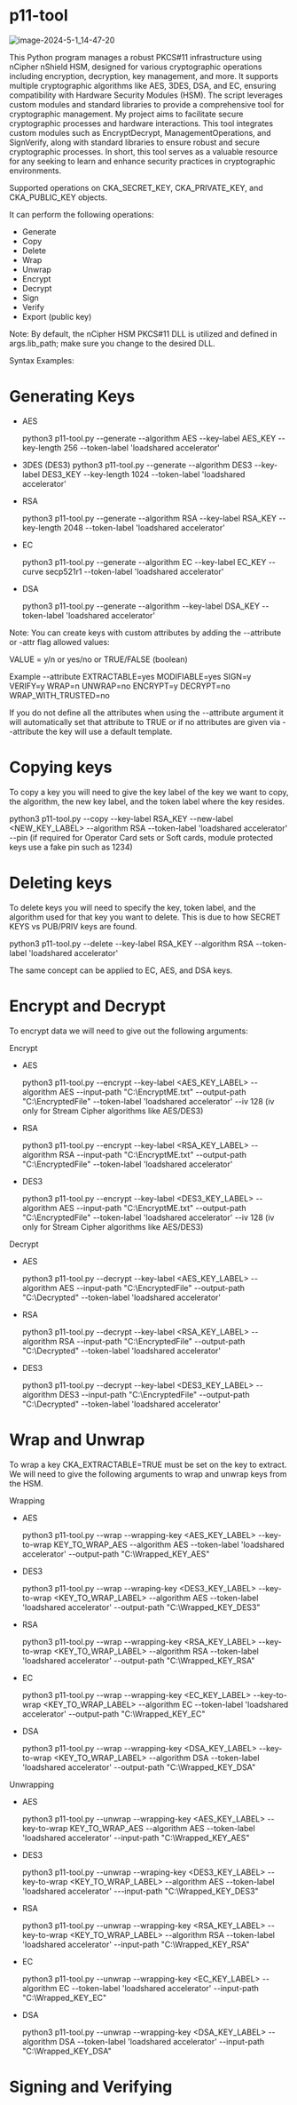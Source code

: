# p11-tool

![image-2024-5-1_14-47-20](https://github.com/krypt0k1/CryptographyProjects/assets/111711434/2198e943-fa86-4d6c-a7ec-2b704f5b38e9)

This Python program manages a robust PKCS#11 infrastructure using nCipher nShield HSM, designed for various cryptographic operations including encryption, decryption, key management, and more. It supports multiple cryptographic algorithms like AES, 3DES, DSA, and EC, ensuring compatibility with Hardware Security Modules (HSM). The script leverages custom modules and standard libraries to provide a comprehensive tool for cryptographic management. My project aims to facilitate secure cryptographic processes and hardware interactions. This tool integrates custom modules such as EncryptDecrypt, ManagementOperations, and SignVerify, along with standard libraries to ensure robust and secure cryptographic processes. In short, this tool serves as a valuable resource for any seeking to learn and enhance security practices in cryptographic environments.

Supported operations on CKA_SECRET_KEY, CKA_PRIVATE_KEY, and CKA_PUBLIC_KEY objects. 

It can perform the following operations:

- Generate
- Copy
- Delete
- Wrap
- Unwrap
- Encrypt
- Decrypt
- Sign 
- Verify
- Export (public key)

Note: 
By default, the nCipher HSM PKCS#11 DLL is utilized and defined in args.lib_path; make sure you change to the desired DLL. 

Syntax Examples:

# Generating Keys

- AES
   
  python3 p11-tool.py --generate --algorithm AES --key-label AES_KEY --key-length 256 --token-label 'loadshared accelerator'

- 3DES (DES3)
  python3 p11-tool.py --generate --algorithm DES3 --key-label DES3_KEY --key-length 1024 --token-label 'loadshared accelerator'
  
- RSA
   
  python3 p11-tool.py --generate --algorithm RSA --key-label RSA_KEY --key-length 2048 --token-label 'loadshared accelerator'

- EC
   
  python3 p11-tool.py --generate --algorithm EC --key-label EC_KEY --curve secp521r1 --token-label 'loadshared accelerator'

- DSA
  
  python3 p11-tool.py --generate --algorithm  --key-label DSA_KEY --token-label 'loadshared accelerator'

Note: 
You can create keys with custom attributes by adding the --attribute or -attr flag allowed values:

VALUE = y/n or yes/no or TRUE/FALSE (boolean)

Example --attribute EXTRACTABLE=yes MODIFIABLE=yes SIGN=y VERIFY=y WRAP=n UNWRAP=no ENCRYPT=y DECRYPT=no WRAP_WITH_TRUSTED=no

If you do not define all the attributes when using the --attribute argument it will automatically set that attribute to TRUE or if no attributes are given via --attribute the key will use a default template. 

# Copying keys

To copy a key you will need to give the key label of the key we want to copy, the algorithm, the new key label, and the token label where the key resides. 

python3 p11-tool.py --copy --key-label RSA_KEY  --new-label <NEW_KEY_LABEL> --algorithm RSA --token-label 'loadshared accelerator' --pin (if required for Operator Card sets or Soft cards, module protected keys use a fake pin such as 1234)


# Deleting keys

To delete keys you will need to specify the key, token label, and the algorithm used for that key you want to delete. This is due to how SECRET KEYS vs PUB/PRIV keys are found. 

python3 p11-tool.py --delete --key-label RSA_KEY --algorithm RSA --token-label 'loadshared accelerator' 

The same concept can be applied to EC, AES, and DSA keys. 


# Encrypt and Decrypt

To encrypt data we will need to give out the following arguments:

Encrypt 
- AES
  
  python3 p11-tool.py --encrypt --key-label <AES_KEY_LABEL> --algorithm AES --input-path "C:\EncryptME.txt" --output-path "C:\EncryptedFile" --token-label 'loadshared accelerator' --iv 128 (iv only for Stream Cipher algorithms like AES/DES3)

- RSA
  
  python3 p11-tool.py --encrypt --key-label <RSA_KEY_LABEL> --algorithm RSA --input-path "C:\EncryptME.txt" --output-path "C:\EncryptedFile" --token-label 'loadshared accelerator'

- DES3
  
  python3 p11-tool.py --encrypt --key-label <DES3_KEY_LABEL>  --algorithm AES --input-path "C:\EncryptME.txt" --output-path "C:\EncryptedFile" --token-label 'loadshared accelerator' --iv 128 (iv only for Stream Cipher algorithms like AES/DES3)

Decrypt 

- AES
  
  python3 p11-tool.py --decrypt --key-label <AES_KEY_LABEL>  --algorithm AES  --input-path  "C:\EncryptedFile" --output-path "C:\Decrypted" --token-label 'loadshared accelerator'  

- RSA
  
  python3 p11-tool.py --decrypt --key-label <RSA_KEY_LABEL> --algorithm RSA --input-path  "C:\EncryptedFile" --output-path "C:\Decrypted" --token-label 'loadshared accelerator'

- DES3
  
  python3 p11-tool.py --decrypt --key-label <DES3_KEY_LABEL>  --algorithm DES3 --input-path  "C:\EncryptedFile" --output-path "C:\Decrypted" --token-label 'loadshared accelerator'

  
# Wrap and Unwrap 
 To wrap a key CKA_EXTRACTABLE=TRUE must be set on the key to extract. We will need to give the following arguments to wrap and unwrap keys from the HSM. 

Wrapping 
- AES
   
   python3 p11-tool.py --wrap --wrapping-key <AES_KEY_LABEL> --key-to-wrap KEY_TO_WRAP_AES --algorithm AES --token-label 'loadshared accelerator' --output-path "C:\Wrapped_KEY_AES"

- DES3

  python3 p11-tool.py --wrap --wraping-key <DES3_KEY_LABEL> --key-to-wrap <KEY_TO_WRAP_LABEL> --algorithm AES --token-label 'loadshared accelerator' --output-path "C:\Wrapped_KEY_DES3"
- RSA
  
  python3 p11-tool.py --wrap --wrapping-key <RSA_KEY_LABEL> --key-to-wrap <KEY_TO_WRAP_LABEL> --algorithm RSA --token-label 'loadshared accelerator' --output-path "C:\Wrapped_KEY_RSA"

- EC
  
  python3 p11-tool.py --wrap --wrapping-key <EC_KEY_LABEL> --key-to-wrap <KEY_TO_WRAP_LABEL> --algorithm EC --token-label 'loadshared accelerator' --output-path "C:\Wrapped_KEY_EC"

- DSA

  python3 p11-tool.py --wrap --wrapping-key <DSA_KEY_LABEL> --key-to-wrap <KEY_TO_WRAP_LABEL> --algorithm DSA --token-label 'loadshared accelerator' --output-path "C:\Wrapped_KEY_DSA"

Unwrapping
- AES
   
   python3 p11-tool.py --unwrap --wrapping-key <AES_KEY_LABEL> --key-to-wrap KEY_TO_WRAP_AES --algorithm AES --token-label 'loadshared accelerator' --input-path "C:\Wrapped_KEY_AES"

- DES3

  python3 p11-tool.py --unwrap --wraping-key <DES3_KEY_LABEL> --key-to-wrap <KEY_TO_WRAP_LABEL> --algorithm AES --token-label 'loadshared accelerator' ---input-path "C:\Wrapped_KEY_DES3"
- RSA
  
  python3 p11-tool.py --unwrap --wrapping-key <RSA_KEY_LABEL> --key-to-wrap <KEY_TO_WRAP_LABEL> --algorithm RSA --token-label 'loadshared accelerator' --input-path "C:\Wrapped_KEY_RSA"

- EC
  
  python3 p11-tool.py --unwrap --wrapping-key <EC_KEY_LABEL> --algorithm EC --token-label 'loadshared accelerator' --input-path "C:\Wrapped_KEY_EC"

- DSA

  python3 p11-tool.py --unwrap --wrapping-key <DSA_KEY_LABEL> --algorithm DSA --token-label 'loadshared accelerator' --input-path "C:\Wrapped_KEY_DSA"



# Signing and Verifying 



   
